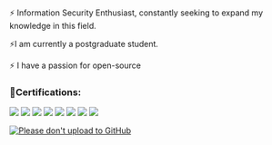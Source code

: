 ⚡ Information Security Enthusiast, constantly seeking to expand my knowledge in this field.

⚡I am currently a postgraduate student.

⚡ I have a passion for open-source


### 🏅Certifications:


![](https://images.credly.com/size/100x100/images/fb9c8c5d-1b20-44d4-bf1a-717517f655b4/image.png)
![](https://images.credly.com/size/100x100/images/2c3a47aa-45a1-420f-a79f-4d0fbb3e478a/image.png)
![](https://images.credly.com/size/100x100/images/6074e869-0140-4b23-a03d-a49839191e41/image.png)
![](https://images.credly.com/size/100x100/images/fc1352af-87fa-4947-ba54-398a0e63322e/security-compliance-and-identity-fundamentals-600x600.png)
![](https://images.credly.com/size/100x100/images/6a5f3050-b673-4eeb-abfd-dbf6a1feab76/image.png)
![](https://images.credly.com/size/100x100/images/1b368a64-0696-47f2-8f75-fa294d681bb5/thumbnail__52_.png)
![](https://images.credly.com/size/100x100/images/87eec792-3c63-4526-aafb-da866a30fa54/image.png)
![](https://images.credly.com/size/100x100/images/79d2530b-44fb-4b71-a0bb-746e991166ae/CredlyBadges-v1.7-FINAL_Core-MSP.png)




[![Please don't upload to GitHub](https://nogithub.codeberg.page/badge.svg)](https://nogithub.codeberg.page)
